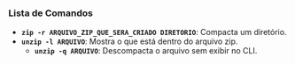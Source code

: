 ### Lista de Comandos
* **`zip -r ARQUIVO_ZIP_QUE_SERA_CRIADO DIRETORIO`**: Compacta um diretório.
* **`unzip -l ARQUIVO`**: Mostra o que está dentro do arquivo zip.
    * **`unzip -q ARQUIVO`**: Descompacta o arquivo sem exibir no CLI.